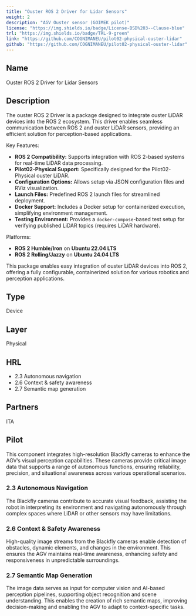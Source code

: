 ```yaml
---
title: "Ouster ROS 2 Driver for Lidar Sensors"
weight: 2
description: "AGV Ouster sensor (GOIMEK pilot)"
license: "https://img.shields.io/badge/License-BSD%203--Clause-blue"
trl: "https://img.shields.io/badge/TRL-9-green"
link: "https://github.com/COGNIMANEU/pilot02-physical-ouster-lidar"
github: "https://github.com/COGNIMANEU/pilot02-physical-ouster-lidar"
---
```


## Name
Ouster ROS 2 Driver for Lidar Sensors

## Description

The ouster ROS 2 Driver is a package designed to integrate ouster LiDAR devices into the ROS 2 ecosystem. This driver enables seamless communication between ROS 2 and ouster LiDAR sensors, providing an efficient solution for perception-based applications.

Key Features:
- **ROS 2 Compatibility:** Supports integration with ROS 2-based systems for real-time LiDAR data processing.
- **Pilot02-Physical Support:** Specifically designed for the Pilot02-Physical ouster LiDAR.
- **Configuration Options:** Allows setup via JSON configuration files and RViz visualization.
- **Launch Files:** Predefined ROS 2 launch files for streamlined deployment.
- **Docker Support:** Includes a Docker setup for containerized execution, simplifying environment management.
- **Testing Environment:** Provides a `docker-compose`-based test setup for verifying published LiDAR topics (requires LiDAR hardware).

Platforms:
- **ROS 2 Humble/Iron** on **Ubuntu 22.04 LTS**
- **ROS 2 Rolling/Jazzy** on **Ubuntu 24.04 LTS**

This package enables easy integration of ouster LiDAR devices into ROS 2, offering a fully configurable, containerized solution for various robotics and perception applications.

## Type
Device

## Layer
Physical

## HRL
- 2.3 Autonomous navigation
- 2.6 Context & safety awareness
- 2.7 Semantic map generation

## Partners
ITA

## Pilot

This component integrates high-resolution Blackfly cameras to enhance the AGV’s visual perception capabilities. These cameras provide critical image data that supports a range of autonomous functions, ensuring reliability, precision, and situational awareness across various operational scenarios.

### 2.3 Autonomous Navigation  
The Blackfly cameras contribute to accurate visual feedback, assisting the robot in interpreting its environment and navigating autonomously through complex spaces where LiDAR or other sensors may have limitations.

### 2.6 Context & Safety Awareness  
High-quality image streams from the Blackfly cameras enable detection of obstacles, dynamic elements, and changes in the environment. This ensures the AGV maintains real-time awareness, enhancing safety and responsiveness in unpredictable surroundings.

### 2.7 Semantic Map Generation  
The image data serves as input for computer vision and AI-based perception pipelines, supporting object recognition and scene understanding. This enables the creation of rich semantic maps, improving decision-making and enabling the AGV to adapt to context-specific tasks.